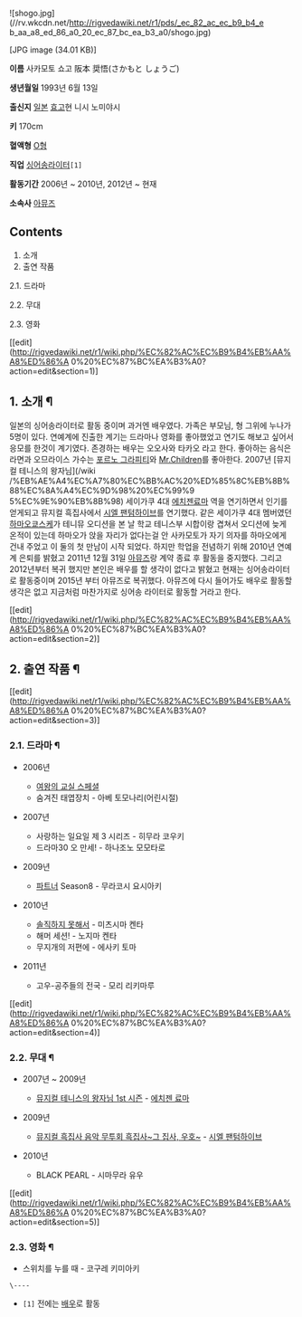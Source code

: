 ![shogo.jpg](//rv.wkcdn.net/http://rigvedawiki.net/r1/pds/_ec_82_ac_ec_b9_b4_e
b_aa_a8_ed_86_a0_20_ec_87_bc_ea_b3_a0/shogo.jpg)

[JPG image (34.01 KB)]

  

**이름**
사카모토 쇼고 阪本 奨悟(さかもと しょうご)

**생년월일**
1993년 6월 13일

**출신지**
[일본](%EC%9D%BC%EB%B3%B8.md) [효고](%ED%9A%A8%EA%B3%A0.md)현 니시 노미야시

**키**
170cm

**혈액형**
[O형](O%ED%98%95.md)

**직업**
[싱어송라이터](%EC%8B%B1%EC%96%B4%EC%86%A1%EB%9D%BC%EC%9D%B4%ED%84%B0.md)`[1]`

**활동기간**
2006년 ~ 2010년, 2012년 ~ 현재

**소속사**
[아뮤즈](%EC%95%84%EB%AE%A4%EC%A6%88.md)

  

## Contents

    

1. 소개 
2. 출연 작품 
    

2.1. 드라마

2.2. 무대

2.3. 영화

[[edit](http://rigvedawiki.net/r1/wiki.php/%EC%82%AC%EC%B9%B4%EB%AA%A8%ED%86%A
0%20%EC%87%BC%EA%B3%A0?action=edit&section=1)]

## 1. 소개 ¶

일본의 싱어송라이터로 활동 중이며 과거엔 배우였다. 가족은 부모님, 형 그위에 누나가 5명이 있다. 연예계에 진출한 계기는 드라마나 영화를
좋아했었고 연기도 해보고 싶어서 응모를 한것이 계기였다. 존경하는 배우는 오오사와 타카오 라고 한다. 좋아하는 음식은 라면과 오므라이스
가수는 [포르노 그라피티](%ED%8F%AC%EB%A5%B4%EB%85%B8%20%EA%B7%B8%EB%9D%BC%ED%94%BC%ED%8B%B0.md)와 [Mr.Children](Mr.Children.md)를 좋아한다. 2007년 [뮤지컬 테니스의 왕자님](/wiki
/%EB%AE%A4%EC%A7%80%EC%BB%AC%20%ED%85%8C%EB%8B%88%EC%8A%A4%EC%9D%98%20%EC%99%9
5%EC%9E%90%EB%8B%98) 세이가쿠 4대 [에치젠료마](%EC%97%90%EC%B9%98%EC%A0%A0%20%EB%A3%8C%EB%A7%88.md) 역을 연기하면서 인기를 얻게되고
뮤지컬 흑집사에서 [시엘 팬텀하이브](%EC%8B%9C%EC%97%98%20%ED%8C%AC%ED%85%80%ED%95%98%EC%9D%B4%EB%B8%8C.md)를 연기했다. 같은 세이가쿠 4대 멤버였던 [하마오쿄스케](%ED%95%98%EB%A7%88%EC%98%A4%20%EC%BF%84%EC%8A%A4%EC%BC%80.md)가 테니뮤
오디션을 본 날 학교 테니스부 시합이랑 겹쳐서 오디션에 늦게 온적이 있는데 하마오가 앉을 자리가 없다는걸 안 사카모토가 자기 의자를
하마오에게 건내 주었고 이 둘의 첫 만남이 시작 되었다. 하지만 학업을 전념하기 위해 2010년 연예계 은퇴를 밝혔고 2011년 12월
31일 [아뮤즈](%EC%95%84%EB%AE%A4%EC%A6%88.md)랑 계약 종료 후 활동을 중지했다. 그리고 2012년부터 복귀
했지만 본인은 배우를 할 생각이 없다고 밝혔고 현재는 싱어송라이터로 활동중이며 2015년 부터 아뮤즈로 복귀했다. 아뮤즈에 다시 들어가도
배우로 활동할 생각은 없고 지금처럼 마찬가지로 싱어송 라이터로 활동할 거라고 한다.

[[edit](http://rigvedawiki.net/r1/wiki.php/%EC%82%AC%EC%B9%B4%EB%AA%A8%ED%86%A
0%20%EC%87%BC%EA%B3%A0?action=edit&section=2)]

## 2. 출연 작품 ¶

[[edit](http://rigvedawiki.net/r1/wiki.php/%EC%82%AC%EC%B9%B4%EB%AA%A8%ED%86%A
0%20%EC%87%BC%EA%B3%A0?action=edit&section=3)]

### 2.1. 드라마 ¶

  * 2006년   

    * [여왕의 교실 스페셜](%EC%97%AC%EC%99%95%EC%9D%98%20%EA%B5%90%EC%8B%A4.md)
    * 숨겨진 태엽장치 - 아베 토모나리(어린시절)
  * 2007년  

    * 사랑하는 일요일 제 3 시리즈 - 히무라 코우키
    * 드라마30 오 만세! - 하나조노 모모타로
  * 2009년  

    * [파트너](%ED%8C%8C%ED%8A%B8%EB%84%88%28%EC%9D%BC%EB%B3%B8%20%EB%93%9C%EB%9D%BC%EB%A7%88%29.md) Season8 - 무라코시 요시아키
  * 2010년  

    * [솔직하지 못해서](%EC%86%94%EC%A7%81%ED%95%98%EC%A7%80%20%EB%AA%BB%ED%95%B4%EC%84%9C.md) \- 미츠시마 켄타
    * 해머 세션! - 노지마 켄타
    * 무지개의 저편에 - 에사키 토마
  * 2011년  

    * 고우-공주들의 전국 - 모리 리키마루

[[edit](http://rigvedawiki.net/r1/wiki.php/%EC%82%AC%EC%B9%B4%EB%AA%A8%ED%86%A
0%20%EC%87%BC%EA%B3%A0?action=edit&section=4)]

### 2.2. 무대 ¶

  * 2007년 ~ 2009년  

    * [뮤지컬 테니스의 왕자님 1st 시즌](%EB%AE%A4%EC%A7%80%EC%BB%AC%20%ED%85%8C%EB%8B%88%EC%8A%A4%EC%9D%98%20%EC%99%95%EC%9E%90%EB%8B%98%201st%20%EC%8B%9C%EC%A6%8C.md) \- [에치젠 료마](%EC%97%90%EC%B9%98%EC%A0%A0%20%EB%A3%8C%EB%A7%88.md)
  * 2009년  

    * [뮤지컬 흑집사 음악 무투회 흑집사~그 집사, 우호~](%ED%9D%91%EC%A7%91%EC%82%AC.md) \- [시엘 팬텀하이브](%EC%8B%9C%EC%97%98%20%ED%8C%AC%ED%85%80%ED%95%98%EC%9D%B4%EB%B8%8C.md)
  * 2010년  

    * BLACK PEARL - 시마무라 유우  

[[edit](http://rigvedawiki.net/r1/wiki.php/%EC%82%AC%EC%B9%B4%EB%AA%A8%ED%86%A
0%20%EC%87%BC%EA%B3%A0?action=edit&section=5)]

### 2.3. 영화 ¶

  * 스위치를 누를 때 - 코구레 키미아키

`\----`

  * `[1]` 전에는 [배우](%EB%B0%B0%EC%9A%B0.md)로 활동

